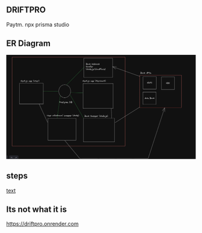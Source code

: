 ## DRIFTPRO 
Paytm.
npx prisma studio

## ER Diagram
![alt text](image.png)

## steps
[text](steps.md)


## Its not what it is 
 https://driftpro.onrender.com